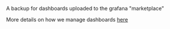 A backup for dashboards uploaded to the grafana "marketplace"

More details on how we manage dashboards [here](https://github.com/SmartColumbusOS/scosopedia/wiki/Publishing-and-Maintaining-Grafana-Dashboards#overview)
